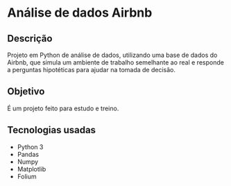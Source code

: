 # Análise de dados Airbnb

## Descrição

Projeto em Python de análise de dados, utilizando uma base de dados do Airbnb, que simula um ambiente de trabalho semelhante ao real e responde a perguntas hipotéticas para ajudar na tomada de decisão.

## Objetivo

É um projeto feito para estudo e treino. 

## Tecnologias usadas

* Python 3
* Pandas
* Numpy
* Matplotlib
* Folium

